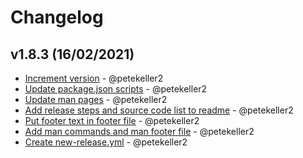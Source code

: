 # Changelog

## v1.8.3 (16/02/2021)
- [Increment version](https://github.com/petekeller2/grepord/commit/2aedbfc0213c43701a8328d8553e2b88c4f4a18b) - @petekeller2
- [Update package.json scripts](https://github.com/petekeller2/grepord/commit/965a5aecb5fb7c4068dd5affc34a981516e9b4d3) - @petekeller2
- [Update man pages](https://github.com/petekeller2/grepord/commit/20e1d6898b3fc4fdcc4539dbe0198e4e632c9a4f) - @petekeller2
- [Add release steps and source code list to readme](https://github.com/petekeller2/grepord/commit/b9d75b69cd9fc4c9a56f18232fb15ad51f6b046b) - @petekeller2
- [Put footer text in footer file](https://github.com/petekeller2/grepord/commit/252a12076ca036eef2799bc8bfc36fe8b29246c0) - @petekeller2
- [Add man commands and man footer file](https://github.com/petekeller2/grepord/commit/ccba5d63c6a6a0ad935aca6aff3634e4d547d146) - @petekeller2
- [Create new-release.yml](https://github.com/petekeller2/grepord/commit/2e7657801529c215f3535925ba3febc0d1516314) - @petekeller2
